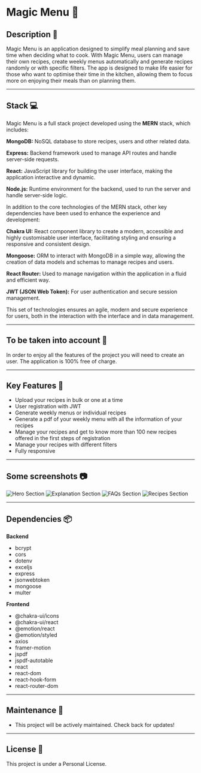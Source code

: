 
# Magic Menu 🍔

## Description 📖

Magic Menu is an application designed to simplify meal planning and save time when deciding what to cook. With Magic Menu, users can manage their own recipes, create weekly menus automatically and generate recipes randomly or with specific filters. The app is designed to make life easier for those who want to optimise their time in the kitchen, allowing them to focus more on enjoying their meals than on planning them.

---

## Stack 💻

Magic Menu is a full stack project developed using the **MERN** stack, which includes:

**MongoDB:** NoSQL database to store recipes, users and other related data.

**Express:** Backend framework used to manage API routes and handle server-side requests.

**React:** JavaScript library for building the user interface, making the application interactive and dynamic.

**Node.js:** Runtime environment for the backend, used to run the server and handle server-side logic.

In addition to the core technologies of the MERN stack, other key dependencies have been used to enhance the experience and development:

**Chakra UI:** React component library to create a modern, accessible and highly customisable user interface, facilitating styling and ensuring a responsive and consistent design.

**Mongoose:** ORM to interact with MongoDB in a simple way, allowing the creation of data models and schemas to manage recipes and users.

**React Router:** Used to manage navigation within the application in a fluid and efficient way.

**JWT (JSON Web Token):** For user authentication and secure session management.

This set of technologies ensures an agile, modern and secure experience for users, both in the interaction with the interface and in data management.

---

## To be taken into account 🔎

In order to enjoy all the features of the project you will need to create an user. The application is 100% free of charge.

---

## Key Features 🚀

- Upload your recipes in bulk or one at a time
- User registration with JWT
- Generate weekly menus or individual recipes
- Generate a pdf of your weekly menu with all the information of your recipes
- Manage your recipes and get to know more than 100 new recipes offered in the first steps of registration
- Manage your recipes with different filters
- Fully responsive

---

## Some screenshots 📷

![Hero Section](https://res.cloudinary.com/dbinlquvz/image/upload/v1729802836/13_MagicMenu/ScreenShots/Magic-Menu_2_xohtlu.png)
![Explanation Section](https://res.cloudinary.com/dbinlquvz/image/upload/v1729802836/13_MagicMenu/ScreenShots/Magic-Menu_3_tp6riq.png)
![FAQs Section](https://res.cloudinary.com/dbinlquvz/image/upload/v1729802836/13_MagicMenu/ScreenShots/Magic-Menu_4_wvebxo.png)
![Recipes Section](https://res.cloudinary.com/dbinlquvz/image/upload/v1729802836/13_MagicMenu/ScreenShots/Magic-Menu_1_oqwl0i.png)

---

## Dependencies 📦

**Backend**
- bcrypt
- cors
- dotenv
- exceljs
- express
- jsonwebtoken
- mongoose
- multer

**Frontend**
- @chakra-ui/icons 
- @chakra-ui/react
- @emotion/react
- @emotion/styled
- axios
- framer-motion
- jspdf
- jspdf-autotable
- react
- react-dom
- react-hook-form
- react-router-dom

---


## Maintenance 🔧

- This project will be actively maintained. Check back for updates!

---

## License 📜

This project is under a Personal License.